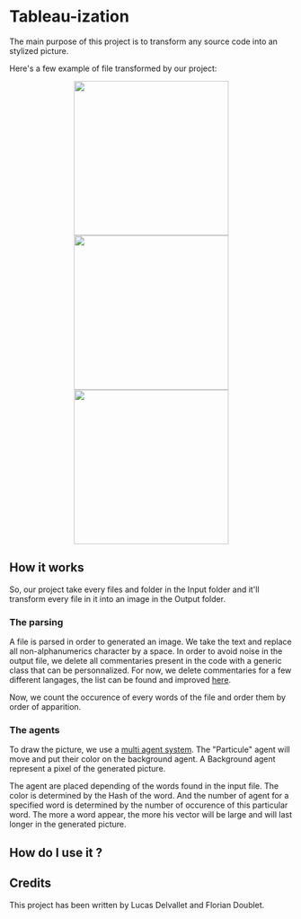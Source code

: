 # Tableau-ization
The main purpose of this project is to transform any source code into an stylized picture.

Here's a few example of file transformed by our project: 

<p align="center">
<a href="url"><img src="http://img11.hostingpics.net/pics/393851Agentjava.png" height="275"></a>
<a href="url"><img src="http://img11.hostingpics.net/pics/240823AgentLucasjava.png" height="275"></a>
<a href="url"><img src="http://img11.hostingpics.net/pics/146775AgentDavidjava.png" height="275"></a>
</p>

## How it works

So, our project take every files and folder in the Input folder and it'll transform every file in it into an image in the Output folder.

### The parsing

A file is parsed in order to generated an image. We take the text and replace all non-alphanumerics character by a space. In order to avoid noise in the output file, we delete all commentaries present in the code with a generic class that can be personnalized. For now, we delete commentaries for a few different langages, the list can be found and improved [here](src/processing/Commentary.java).

Now, we count the occurence of every words of the file and order them by order of apparition.

### The agents

To draw the picture, we use a [multi agent system](https://en.wikipedia.org/wiki/Multi-agent_system). The "Particule" agent will move and put their color on the background agent. A Background agent represent a pixel of the generated picture.

The agent are placed depending of the words found in the input file. The color is determined by the Hash of the word. And the number of agent for a specified word is determined by the number of occurence of this particular word. The more a word appear, the more his vector will be large and will last longer in the generated picture.

## How do I use it ?

## Credits

This project has been written by Lucas Delvallet and Florian Doublet.




